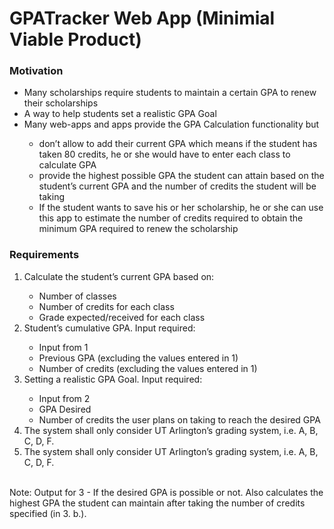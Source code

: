 # GPATracker Web App (Minimial Viable Product)

### Motivation

<ul>
  <li>Many scholarships require students to maintain a certain GPA to renew their scholarships</li>
  <li>A way to help students set a realistic GPA Goal</li>
  <li>Many web-apps and apps provide the GPA Calculation functionality but</li>
  <ul>
    <li>don’t allow to add their current GPA which means if the student has taken 80 credits, he or she would have to enter each class to calculate GPA</li>
    <li>provide the highest possible GPA the student can attain based on the student’s current GPA and the number of credits the student will be taking</li>
    <li>If the student wants to save his or her scholarship, he or she can use this app to estimate the number of credits required to obtain the minimum GPA required to renew the scholarship</li>
  </ul>
</ul>

### Requirements
<ol>
  <li>Calculate the student’s current GPA based on:</li>
  <ul>
    <li>Number of classes</li>
    <li>Number of credits for each class</li>
    <li>Grade expected/received for each class</li>
  </ul>
  
  <li>Student’s cumulative GPA. Input required:</li>
  <ul>
    <li>Input from 1</li>
    <li>Previous GPA (excluding the values entered in 1)</li>
    <li>Number of credits (excluding the values entered in 1)</li>
  </ul>
  
  <li>Setting a realistic GPA Goal. Input required:</li>
  <ul>
    <li>Input from 2</li>
    <li>GPA Desired</li>
    <li>Number of credits the user plans on taking to reach the desired GPA</li>
  </ul>
  
  <li>The system shall only consider UT Arlington’s grading system, i.e.  A, B, C, D, F.</li>
  <li>The system shall only consider UT Arlington’s grading system, i.e.  A, B, C, D, F.</li>
</ol>
<br/>
Note: Output for 3 - If the desired GPA is possible or not. Also calculates the highest GPA the student can maintain after taking the number of credits specified (in 3. b.).

  
  

